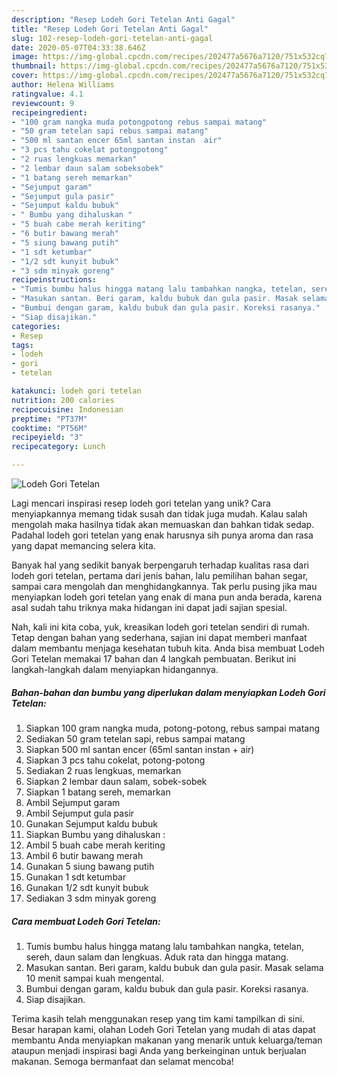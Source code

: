 ```yaml
---
description: "Resep Lodeh Gori Tetelan Anti Gagal"
title: "Resep Lodeh Gori Tetelan Anti Gagal"
slug: 102-resep-lodeh-gori-tetelan-anti-gagal
date: 2020-05-07T04:33:38.646Z
image: https://img-global.cpcdn.com/recipes/202477a5676a7120/751x532cq70/lodeh-gori-tetelan-foto-resep-utama.jpg
thumbnail: https://img-global.cpcdn.com/recipes/202477a5676a7120/751x532cq70/lodeh-gori-tetelan-foto-resep-utama.jpg
cover: https://img-global.cpcdn.com/recipes/202477a5676a7120/751x532cq70/lodeh-gori-tetelan-foto-resep-utama.jpg
author: Helena Williams
ratingvalue: 4.1
reviewcount: 9
recipeingredient:
- "100 gram nangka muda potongpotong rebus sampai matang"
- "50 gram tetelan sapi rebus sampai matang"
- "500 ml santan encer 65ml santan instan  air"
- "3 pcs tahu cokelat potongpotong"
- "2 ruas lengkuas memarkan"
- "2 lembar daun salam sobeksobek"
- "1 batang sereh memarkan"
- "Sejumput garam"
- "Sejumput gula pasir"
- "Sejumput kaldu bubuk"
- " Bumbu yang dihaluskan "
- "5 buah cabe merah keriting"
- "6 butir bawang merah"
- "5 siung bawang putih"
- "1 sdt ketumbar"
- "1/2 sdt kunyit bubuk"
- "3 sdm minyak goreng"
recipeinstructions:
- "Tumis bumbu halus hingga matang lalu tambahkan nangka, tetelan, sereh, daun salam dan lengkuas. Aduk rata dan hingga matang."
- "Masukan santan. Beri garam, kaldu bubuk dan gula pasir. Masak selama 10 menit sampai kuah mengental."
- "Bumbui dengan garam, kaldu bubuk dan gula pasir. Koreksi rasanya."
- "Siap disajikan."
categories:
- Resep
tags:
- lodeh
- gori
- tetelan

katakunci: lodeh gori tetelan 
nutrition: 200 calories
recipecuisine: Indonesian
preptime: "PT37M"
cooktime: "PT56M"
recipeyield: "3"
recipecategory: Lunch

---
```



![Lodeh Gori Tetelan](https://img-global.cpcdn.com/recipes/202477a5676a7120/751x532cq70/lodeh-gori-tetelan-foto-resep-utama.jpg)

Lagi mencari inspirasi resep lodeh gori tetelan yang unik? Cara menyiapkannya memang tidak susah dan tidak juga mudah. Kalau salah mengolah maka hasilnya tidak akan memuaskan dan bahkan tidak sedap. Padahal lodeh gori tetelan yang enak harusnya sih punya aroma dan rasa yang dapat memancing selera kita.

Banyak hal yang sedikit banyak berpengaruh terhadap kualitas rasa dari lodeh gori tetelan, pertama dari jenis bahan, lalu pemilihan bahan segar, sampai cara mengolah dan menghidangkannya. Tak perlu pusing jika mau menyiapkan lodeh gori tetelan yang enak di mana pun anda berada, karena asal sudah tahu triknya maka hidangan ini dapat jadi sajian spesial.




Nah, kali ini kita coba, yuk, kreasikan lodeh gori tetelan sendiri di rumah. Tetap dengan bahan yang sederhana, sajian ini dapat memberi manfaat dalam membantu menjaga kesehatan tubuh kita. Anda bisa membuat Lodeh Gori Tetelan memakai 17 bahan dan 4 langkah pembuatan. Berikut ini langkah-langkah dalam menyiapkan hidangannya.

<!--inarticleads1-->

##### Bahan-bahan dan bumbu yang diperlukan dalam menyiapkan Lodeh Gori Tetelan:

1. Siapkan 100 gram nangka muda, potong-potong, rebus sampai matang
1. Sediakan 50 gram tetelan sapi, rebus sampai matang
1. Siapkan 500 ml santan encer (65ml santan instan + air)
1. Siapkan 3 pcs tahu cokelat, potong-potong
1. Sediakan 2 ruas lengkuas, memarkan
1. Siapkan 2 lembar daun salam, sobek-sobek
1. Siapkan 1 batang sereh, memarkan
1. Ambil Sejumput garam
1. Ambil Sejumput gula pasir
1. Gunakan Sejumput kaldu bubuk
1. Siapkan  Bumbu yang dihaluskan :
1. Ambil 5 buah cabe merah keriting
1. Ambil 6 butir bawang merah
1. Gunakan 5 siung bawang putih
1. Gunakan 1 sdt ketumbar
1. Gunakan 1/2 sdt kunyit bubuk
1. Sediakan 3 sdm minyak goreng




<!--inarticleads2-->

##### Cara membuat Lodeh Gori Tetelan:

1. Tumis bumbu halus hingga matang lalu tambahkan nangka, tetelan, sereh, daun salam dan lengkuas. Aduk rata dan hingga matang.
1. Masukan santan. Beri garam, kaldu bubuk dan gula pasir. Masak selama 10 menit sampai kuah mengental.
1. Bumbui dengan garam, kaldu bubuk dan gula pasir. Koreksi rasanya.
1. Siap disajikan.




Terima kasih telah menggunakan resep yang tim kami tampilkan di sini. Besar harapan kami, olahan Lodeh Gori Tetelan yang mudah di atas dapat membantu Anda menyiapkan makanan yang menarik untuk keluarga/teman ataupun menjadi inspirasi bagi Anda yang berkeinginan untuk berjualan makanan. Semoga bermanfaat dan selamat mencoba!
